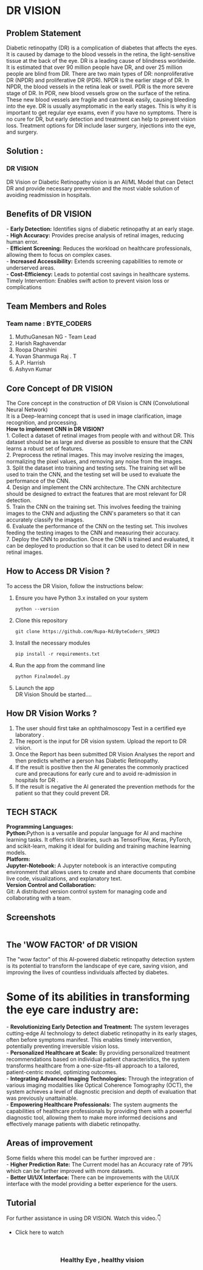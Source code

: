 # DR VISION 
<h2> Problem Statement</h2>
Diabetic retinopathy (DR) is a complication of diabetes that affects the eyes. It is caused by damage to the blood vessels in the retina, the light-sensitive tissue at the back of the eye. DR is a leading cause of blindness worldwide. It is estimated that over 90 million people have DR, and over 25 million people are blind from DR. There are two main types of DR: nonproliferative DR (NPDR) and proliferative DR (PDR). NPDR is the earlier stage of DR. In NPDR, the blood vessels in the retina leak or swell. PDR is the more severe stage of DR. In PDR, new blood vessels grow on the surface of the retina. These new blood vessels are fragile and can break easily, causing bleeding into the eye. DR is usually asymptomatic in the early stages. This is why it is important to get regular eye exams, even if you have no symptoms. There is no cure for DR, but early detection and treatment can help to prevent vision loss. Treatment options for DR include laser surgery, injections into the eye, and surgery.<br>

<h2> Solution :</h2>
<h3> DR VISION </h3>
DR Vision or Diabetic Retinopathy vision is an AI/ML Model that can Detect DR and provide necessary prevention and the most viable solution of avoiding readmission in hospitals.
<h2> Benefits of DR VISION </h2>
- <b>Early Detection:</b> Identifies signs of diabetic retinopathy at an early stage.<br>
- <b>High Accuracy:</b> Provides precise analysis of retinal images, reducing human error.<br>
- <b>Efficient Screening:</b> Reduces the workload on healthcare professionals, allowing them to focus on complex cases.<br>
- <b>Increased Accessibility:</b> Extends screening capabilities to remote or underserved areas.<br>
- <b>Cost-Efficiency:</b> Leads to potential cost savings in healthcare systems.
Timely Intervention: Enables swift action to prevent vision loss or complications<br>
<h2> Team Members and Roles</h2>
<h3> Team name : BYTE_CODERS </h3>
<ol>
  <li> MuthuGanesan NG - Team Lead</li>
  <li> Harish Raghavendar </li>
  <li> Roopa Dharshini</li>
  <li> Yuvan Shanmuga Raj . T </li>
  <li> A.P. Harrish </li>
  <li> Ashyvn Kumar</li>
</ol>
<h2> Core Concept of DR VISION </h2>
The Core concept in the construction of DR Vision is CNN (Convolutional Neural Network)<br>
It is a Deep-learning concept that is used in image clarification, image recognition, and processing.<br>
<b>How to implement CNN in DR VISION?</b> <br>
1.	Collect a dataset of retinal images from people with and without DR. This dataset should be as large and diverse as possible to ensure that the CNN learns a robust set of features.<br>
2.	Preprocess the retinal images. This may involve resizing the images, normalizing the pixel values, and removing any noise from the images.<br>
3.	Split the dataset into training and testing sets. The training set will be used to train the CNN, and the testing set will be used to evaluate the performance of the CNN.<br>
4.	Design and implement the CNN architecture. The CNN architecture should be designed to extract the features that are most relevant for DR detection.<br>
5.	Train the CNN on the training set. This involves feeding the training images to the CNN and adjusting the CNN's parameters so that it can accurately classify the images.<br>
6.	Evaluate the performance of the CNN on the testing set. This involves feeding the testing images to the CNN and measuring their accuracy.<br>
7.	Deploy the CNN to production. Once the CNN is trained and evaluated, it can be deployed to production so that it can be used to detect DR in new retinal images.<br>


  <h2> How to Access DR Vision ? </h2>
  To access the DR Vision, follow the instructions below:
<ol>
<li> Ensure you have Python 3.x installed on your system </li>
    
    python --version

<li> Clone this repository </li>

    git clone https://github.com/Rupa-Rd/ByteCoders_SRM23

    
<li> Install the necessary modules </li>

    pip install -r requirements.txt
    
<li> Run the app from the command line </li>

    python Finalmodel.py
    
<li> Launch the app </li>
    DR Vision Should be started....
</ol>
  
<h2> How DR Vision Works ?  </h2>
  <ol>
    <li> The user should first take an ophthalmoscopy Test in a certified eye laboratory .</li>
    <li> The report is the input for DR vision system. Upload the report to DR vision.</li>
    <li> Once the Report has been submitted DR Vision Analyses the report and then predicts whether a person has Diabetic Retinopathy.   </li>
    	<li>If the result is positive then the AI generates the commonly practiced cure and precautions for early cure and to avoid re-admission in hospitals for DR .</li>
	<li>If the result is negative the AI generated the prevention methods for the patient so that they could prevent DR.</li>
  </ol>  
  <h2> TECH STACK </h2>
 <b> Programming Languages:</b><br>
<b>Python:</b>Python is a versatile and popular language for AI and machine learning tasks. It offers rich libraries, such as TensorFlow, Keras, PyTorch, and scikit-learn, making it ideal for building and training machine learning models.<br>
<b>Platform:</b><br>
<b>Jupyter-Notebook:</b> A Jupyter notebook is an interactive computing environment that allows users to create and share documents that combine live code, visualizations, and explanatory text.<br>
<b>Version Control and Collaboration:</b><br>
Git: A distributed version control system for managing code and collaborating with a team.<br>
<h2> Screenshots </h2>
<img src=""D:\harish desktop\OneDrive\Desktop\Screenshot 2023-10-22 092553.png""></img><br>

<h2> The 'WOW FACTOR' of DR VISION </h2>
The "wow factor" of this AI-powered diabetic retinopathy detection system is its potential to transform the landscape of eye care, saving vision, and improving the lives of countless individuals affected by diabetes.

<h1>Some of its abilities in transforming the eye care industry are:</h1>
- <b>Revolutionizing Early Detection and Treatment:</b>
  The system leverages cutting-edge AI technology to detect diabetic retinopathy in its early stages, often before symptoms manifest. This enables timely intervention, potentially preventing irreversible vision loss.<br>
- <b>Personalized Healthcare at Scale:</b>
  By providing personalized treatment recommendations based on individual patient characteristics, the system transforms healthcare from a one-size-fits-all approach to a tailored, patient-centric model, optimizing outcomes.<br>
- <b>Integrating Advanced Imaging Technologies:</b>
  Through the integration of various imaging modalities like Optical Coherence Tomography (OCT), the system achieves a level of diagnostic precision and depth of evaluation that was previously unattainable.<br>
- <b>Empowering Healthcare Professionals:</b>
  The system augments the capabilities of healthcare professionals by providing them with a powerful diagnostic tool, allowing them to make more informed decisions and effectively manage patients with diabetic retinopathy.<br>
<h2>Areas of improvement</h2>
  Some fields where this model can be further improved are :<br>
- <b>Higher Prediction Rate:</b> The Current model has an Accuracy rate of 79% which can be further improved with more datasets.<br>
- <b>Better UI/UX Interface:</b> There can be improvements with the UI/UX interface with the model providing a better experience for the users.
<h2>Tutorial </h2>
For further assistance in using DR VISION. Watch this video.👇

<ul><li>Click here to watch </li></ul>

<br>
<h3><b><center> Healthy Eye , healthy vision </center></b></h3>

  

